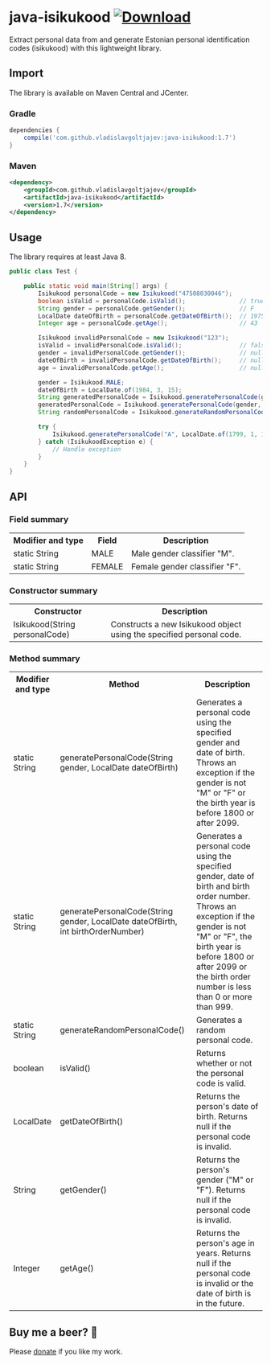 # java-isikukood [![Download](https://api.bintray.com/packages/vladislavg/java-isikukood/java-isikukood/images/download.svg)](https://bintray.com/vladislavg/java-isikukood/java-isikukood/_latestVersion)

Extract personal data from and generate Estonian personal identification codes (isikukood) with this lightweight library.

## Import
The library is available on Maven Central and JCenter.
### Gradle
```groovy
dependencies {
    compile('com.github.vladislavgoltjajev:java-isikukood:1.7')
}
```
### Maven
```xml
<dependency>
    <groupId>com.github.vladislavgoltjajev</groupId>
    <artifactId>java-isikukood</artifactId>
    <version>1.7</version>
</dependency>
```

## Usage
The library requires at least Java 8.
```java
public class Test {

    public static void main(String[] args) {
        Isikukood personalCode = new Isikukood("47508030046");
        boolean isValid = personalCode.isValid();               // true
        String gender = personalCode.getGender();               // F
        LocalDate dateOfBirth = personalCode.getDateOfBirth();  // 1975-08-03
        Integer age = personalCode.getAge();                    // 43

        Isikukood invalidPersonalCode = new Isikukood("123");
        isValid = invalidPersonalCode.isValid();                // false
        gender = invalidPersonalCode.getGender();               // null
        dateOfBirth = invalidPersonalCode.getDateOfBirth();     // null
        age = invalidPersonalCode.getAge();                     // null

        gender = Isikukood.MALE;
        dateOfBirth = LocalDate.of(1984, 3, 15);
        String generatedPersonalCode = Isikukood.generatePersonalCode(gender, dateOfBirth); // 38403153949
        generatedPersonalCode = Isikukood.generatePersonalCode(gender, dateOfBirth, 7);     // 38403150076
        String randomPersonalCode = Isikukood.generateRandomPersonalCode();                 // 35207049817

        try {
            Isikukood.generatePersonalCode("A", LocalDate.of(1799, 1, 1)); // Throws exception
        } catch (IsikukoodException e) {
            // Handle exception
        }
    }
}
```

## API
### Field summary
<table class="table1">
  <tr>
    <th>Modifier and type</th>
    <th>Field</th>
    <th>Description</th>
  </tr>
  <tr>
    <td>static String</td>
    <td>MALE</td>
    <td>Male gender classifier "M".</td>
  </tr>
  <tr>
    <td>static String</td>
    <td>FEMALE</td>
    <td>Female gender classifier "F".</td>
  </tr>
</table>

### Constructor summary
<table class="table1">
  <tr>
    <th>Constructor</th>
    <th>Description</th>
  </tr>
  <tr>
    <td>Isikukood(String personalCode)</td>
    <td>Constructs a new Isikukood object using the specified personal code.</td>
  </tr>
</table>

### Method summary
<table class="table1">
  <tr>
    <th>Modifier and type</th>
    <th>Method</th>
    <th>Description</th>
  </tr>
  <tr>
    <td>static String</td>
    <td>generatePersonalCode(String gender, LocalDate dateOfBirth)</td>
    <td>Generates a personal code using the specified gender and date of birth. Throws an exception if the gender is not "M" or "F" or the birth year is before 1800 or after 2099.</td>
  </tr>
  <tr>
    <td>static String</td>
    <td>generatePersonalCode(String gender, LocalDate dateOfBirth, int birthOrderNumber)</td>
    <td>Generates a personal code using the specified gender, date of birth and birth order number. Throws an exception if the gender is not "M" or "F", the birth year is before 1800 or after 2099 or the birth order number is less than 0 or more than 999.</td>
  </tr>
  <tr>
    <td>static String</td>
    <td>generateRandomPersonalCode()</td>
    <td>Generates a random personal code.</td>
  </tr>
  <tr>
    <td>boolean</td>
    <td>isValid()</td>
    <td>Returns whether or not the personal code is valid.</td>
  </tr>
  <tr>
    <td>LocalDate</td>
    <td>getDateOfBirth()</td>
    <td>Returns the person's date of birth. Returns null if the personal code is invalid.</td>
  </tr>
  <tr>
    <td>String</td>
    <td>getGender()</td>
    <td>Returns the person's gender ("M" or "F"). Returns null if the personal code is invalid.</td>
  </tr>
  <tr>
    <td>Integer</td>
    <td>getAge()</td>
    <td>Returns the person's age in years. Returns null if the personal code is invalid or the date of birth is in the future.</td>
  </tr>
</table>

## Buy me a beer? :beer:
Please [donate](https://www.paypal.me/VladislavGoltjajev) if you like my work.
